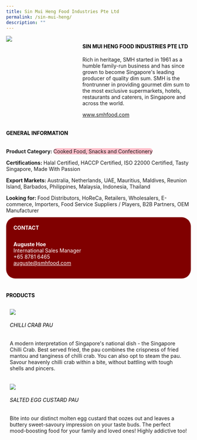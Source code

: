```yaml
---
title: Sin Mui Heng Food Industries Pte Ltd
permalink: /sin-mui-heng/
description: ""
---
```

<div class="flex-paragraph"> 
<div class="flex-container" style="display: flex; flex-wrap: wrap;"> 
<div class="card sgds" style="flex: 1 1 40%; display: block;"> 
<img src="https://drive.google.com/u/0/uc?id=1A24ox4uMmxwtwkHL9rtO3ZGBZ2pdKbLJ&amp;export=download"> 
</div> 
<div class="card-sgds" style="flex: 1 1 58%; display: block; margin-left: 3px"> 
<h4 style="text-transform: uppercase; color: black;">
<b>Sin Mui Heng Food Industries Pte Ltd
</b>
</h4> 
<p>Rich in heritage, SMH started in 1961 as a humble family-run business and has since grown to become Singapore's leading producer of quality dim sum. SMH is the frontrunner in providing gourmet dim sum to the most exclusive supermarkets, hotels, restaurants and caterers, in Singapore and across the world.
</p> 
<p>
<a href="https://www.smhfood.com" target="_blank">www.smhfood.com
</a>
</p> 
</div> 
</div> 
</div> 
<h4 style="text-transform: uppercase; color: black;"> 
<b>General Information
</b> 
</h4> 
<div class="flex-container" style="display: flex; flex-wrap: wrap;"> 
<div class="card sgds" style="flex: 1 1 65%; display: block; align-self: stretch"> 
<div class="flex-paragraph"> 
<p> 
<b>Product Category: 
</b> 
<span style="background-color: pink; border-radius: 10px;">Cooked Food, Snacks and Confectionery
</span> 
</p> 
<p> 
<b>Certifications: 
</b>Halal Certified, HACCP Certified, ISO 22000 Certified, Tasty Singapore, Made With Passion 
</p> 
<p> 
<b>Export Markets: 
</b>Australia, Netherlands, UAE, Mauritius, Maldives, Reunion Island, Barbados, Philippines, Malaysia, Indonesia, Thailand 
</p> 
<p style="margin-bottom: 10px;"> 
<b>Looking for: 
</b>Food Distributors, HoReCa, Retailers, Wholesalers, E-commerce, Importers, Food Service Suppliers / Players, B2B Partners, OEM Manufacturer 
</p> 
</div> 
</div> 
<div class="card sgds" style="flex: 1 1 35%; padding: 10px; display: block; background-color: maroon; border-radius: 25px; align-self: center;"> 
<h4 style="color: white; margin-top: 10px; margin-left: 10px;">CONTACT
</h4> 
<div class="flex-paragraph"> 
<p style="padding: 10px; color: white;"> 
<b>Auguste Hoe
</b> 
<br>International Sales Manager
<br>+65 8781 6465
<br> 
<a href="mailto:auguste@smhfood.com" style="color: white;">auguste@smhfood.com
</a> 
</p> 
</div> 
</div> 
</div> 
<br> 
<h4 style="text-transform: uppercase; color: black;"> 
<b>Products
</b> 
</h4> 
<div style="display: flex; flex-wrap: wrap;"> 
<div class="card sgds" style="flex: 1 1 47%; margin: 10px; display: block;"> 
<div class="flex-image" style="display: block;"> 
<img src="https://drive.google.com/u/0/uc?id=1tkHQIwHRKzs_ZGIotacHbNHp4BS06qI5&amp;export=download"> 
</div> 
<div class="flex-paragraph"> 
<h6 style="text-transform: uppercase; color: black;">Chilli Crab Pau
</h6> 
<p>A modern interpretation of Singapore's national dish - the Singapore Chilli Crab. Best served fried, the pau combines the crispness of fried mantou and tanginess of chilli crab. You can also opt to steam the pau. Savour heavenly chilli crab within a bite, without battling with tough shells and pincers.
</p> 
</div> 
</div> 
<div class="card sgds" style="flex: 1 1 47%; margin: 10px; display: block;"> 
<div class="flex-image" style="display: block;"> 
<img src="https://drive.google.com/u/0/uc?id=1oYayHLQ8eMYGH31T-xWeIRotOQ08U8VY&amp;export=download"> 
</div> 
<div class="flex-paragraph"> 
<h6 style="text-transform: uppercase; color: black;">Salted Egg Custard Pau
</h6> 
<p>Bite into our distinct molten egg custard that oozes out and leaves a buttery sweet-savoury impression on your taste buds. The perfect mood-boosting food for your family and loved ones! Highly addictive too!
</p> 
</div> 
</div> 
</div>